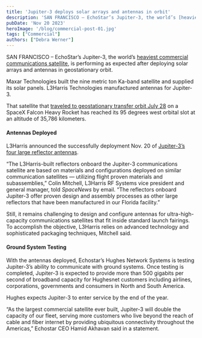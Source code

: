```yaml
---
title: 'Jupiter-3 deploys solar arrays and antennas in orbit'
description: 'SAN FRANCISCO – EchoStar’s Jupiter-3, the world’s [heaviest commercial communications satellite](https://spacenews.com/hughes-jupiter-3-preps-for-launch/), is performing as expected after deploying solar arrays and antennas in geostationary orbit.'
pubDate: 'Nov 20 2023'
heroImage: '/blog/commercial-post-01.jpg'
tags: ["Commercial"]
authors: ["Debra Werner"]
---
```


SAN FRANCISCO – EchoStar’s Jupiter-3, the world’s [heaviest commercial communications satellite](https://spacenews.com/hughes-jupiter-3-preps-for-launch/), is performing as expected after deploying solar arrays and antennas in geostationary orbit.

Maxar Technologies built the nine metric ton Ka-band satellite and supplied its solar panels. L3Harris Technologies manufactured antennas for Jupiter-3.

That satellite that [traveled to geostationary transfer orbit July 28](https://spacenews.com/falcon-heavy-sends-jupiter-3-broadband-giant-toward-geostationary-orbit/) on a SpaceX Falcon Heavy Rocket has reached its 95 degrees west orbital slot at an altitude of 35,786 kilometers.

#### Antennas Deployed

L3Harris announced the successfully deployment Nov. 20 of [Jupiter-3’s four large reflector antennas](https://www.l3harris.com/newsroom/press-release/2023/11/l3harris-space-reflectors-successfully-deploy-largest-commercial).

“The L3Harris-built reflectors onboard the Jupiter-3 communications satellite are based on materials and configurations deployed on similar communication satellites — utilizing flight proven materials and subassemblies,” Colin Mitchell, L3Harris RF Systems vice president and general manager, told _SpaceNews_ by email. “The reflectors onboard Jupiter-3 offer proven design and assembly processes as other large reflectors that have been manufactured in our Florida facility.”

Still, it remains challenging to design and configure antennas for ultra-high-capacity communications satellites that fit inside standard launch fairings. To accomplish the objective, L3Harris relies on advanced technology and sophisticated packaging techniques, Mitchell said.

#### Ground System Testing

With the antennas deployed, Echostar’s Hughes Network Systems is testing Jupiter-3’s ability to communicate with ground systems. Once testing is completed, Jupiter-3 is expected to provide more than 500 gigabits per second of broadband capacity for Hughesnet customers including airlines, corporations, governments and consumers in North and South America.

Hughes expects Jupiter-3 to enter service by the end of the year.

“As the largest commercial satellite ever built, Jupiter-3 will double the capacity of our fleet, serving more customers who live beyond the reach of cable and fiber internet by providing ubiquitous connectivity throughout the Americas,” Echostar CEO Hamid Akhavan said in a statement.
